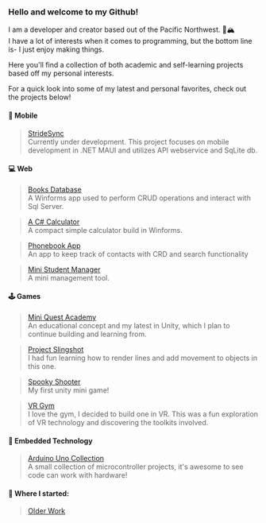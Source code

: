 ### Hello and welcome to my Github! 
I am a developer and creator based out of the Pacific Northwest. :evergreen_tree::mountain_snow:
</br>I have a lot of interests when it comes to programming, but the bottom line is- I just enjoy making things. 

Here you'll find a collection of both academic and self-learning projects based off my personal interests.

For a quick look into some of my latest and personal favorites, check out the projects below!

#### :iphone: Mobile
> [StrideSync](https://github.com/MMdevworks/ProjectMaui2)
</br>Currently under development. This project focuses on mobile development in .NET MAUI and utilizes API webservice and SqLite db.

#### :computer: Web

> [Books Database](https://github.com/MMdevworks/BooksDbCRUD)
</br>A Winforms app used to perform CRUD operations and interact with Sql Server.

> [A C# Calculator](https://github.com/MMdevworks/Calculator_Winform)
</br>A compact simple calculator build in Winforms.

> [Phonebook App](https://github.com/MMdevworks/PhoneBook_Winform)
</br>An app to keep track of contacts with CRD and search functionality

> [Mini Student Manager](https://github.com/MMdevworks/PhoneBook_Winform)
</br>A mini management tool. 

#### :joystick: Games
> [Mini Quest Academy](https://github.com/MMdevworks/project_spell)
</br>An educational concept and my latest in Unity, which I plan to continue building and learning from.

> [Project Slingshot](https://github.com/MMdevworks/slingshot)
</br>I had fun learning how to render lines and add movement to objects in this one.

> [Spooky Shooter](https://github.com/MMdevworks/game-01)
</br>My first unity mini game!

> [VR Gym](https://github.com/MMdevworks/vr-gym) 
</br>I love the gym, I decided to build one in VR. This was a fun exploration of VR technology and discovering the toolkits involved.

#### :robot: Embedded Technology
> [Arduino Uno Collection](https://github.com/MMdevworks/arduino-uno) 
</br>A small collection of microcontroller projects, it's awesome to see code can work with hardware!

#### :hatching_chick: Where I started:
> [Older Work](https://github.com/Mmarcos01)

